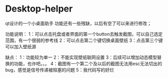 # Desktop-helper
qt设计的一个小桌面助手
功能还有一些残缺，以后有空了可以来进行修改；

功能说明：
1：可以点击托盘或者界面的第一个button去触发截图，可以自己选定范围，有一个很弱的参考线
2：可以点击第二个键切换桌面壁纸
3：点击第三个键可以加入壁纸源

缺点：
1：功能较为单一
2：不能实现壁纸联网设置
3：后续可以增加动态模型替换的功能，也许吧。。。
4：截图有一个第二个及以后的截图无法用esc无法切出的bug，感觉是信号传递被阻塞的问题
5：我代码写的好烂
